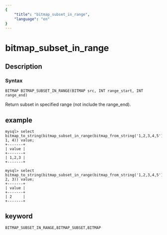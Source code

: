 ```yaml
---
{
    "title": "bitmap_subset_in_range",
    "language": "en"
}
---
```


<!-- 
Licensed to the Apache Software Foundation (ASF) under one
or more contributor license agreements.  See the NOTICE file
distributed with this work for additional information
regarding copyright ownership.  The ASF licenses this file
to you under the Apache License, Version 2.0 (the
"License"); you may not use this file except in compliance
with the License.  You may obtain a copy of the License at

  http://www.apache.org/licenses/LICENSE-2.0

Unless required by applicable law or agreed to in writing,
software distributed under the License is distributed on an
"AS IS" BASIS, WITHOUT WARRANTIES OR CONDITIONS OF ANY
KIND, either express or implied.  See the License for the
specific language governing permissions and limitations
under the License.
-->

# bitmap_subset_in_range

## Description

### Syntax

`BITMAP BITMAP_SUBSET_IN_RANGE(BITMAP src, INT range_start, INT range_end)`

Return subset in specified range (not include the range_end).

## example

```
mysql> select bitmap_to_string(bitmap_subset_in_range(bitmap_from_string('1,2,3,4,5'), 1, 4)) value;
+-------+
| value |
+-------+
| 1,2,3 |
+-------+

mysql> select bitmap_to_string(bitmap_subset_in_range(bitmap_from_string('1,2,3,4,5'), 2, 3)) value;
+-------+
| value |
+-------+
| 2     |
+-------+
```

## keyword

    BITMAP_SUBSET_IN_RANGE,BITMAP_SUBSET,BITMAP
